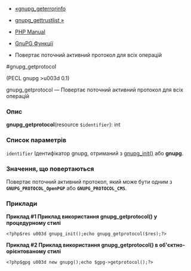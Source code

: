 - [«gnupg_geterrorinfo](function.gnupg-geterrorinfo.md)
- [gnupg_gettrustlist »](function.gnupg-gettrustlist.md)

- [PHP Manual](index.md)
- [GnuPG Функції](ref.gnupg.md)
- Повертає поточний активний протокол для всіх операцій

#gnupg_getprotocol

(PECL gnupg \>u003d 0.1)

gnupg_getprotocol — Повертає поточний активний протокол для всіх
операцій

### Опис

**gnupg_getprotocol**(resource `$identifier`): int

### Список параметрів

`identifier`
Ідентифікатор gnupg, отриманий з
[gnupg_init()](function.gnupg-init.md) або **gnupg**.

### Значення, що повертаються

Повертає поточний активний протокол, який може бути одним з
**`GNUPG_PROTOCOL_OpenPGP`** або **`GNUPG_PROTOCOL_CMS`**.

### Приклади

**Приклад #1 Приклад використання **gnupg_getprotocol()** у процедурному
стилі**

` <?php$res u003d gnupg_init();echo gnupg_getprotocol($res);?> `

**Приклад #2 Приклад використання **gnupg_getprotocol()** в
об'єктно-орієнтованому стилі**

` <?php$gpg u003d new gnupg();echo $gpg->getprotocol();?> `
